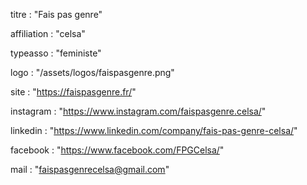 titre : "Fais pas genre"

affiliation : "celsa"

typeasso : "feministe"

logo : "/assets/logos/faispasgenre.png"

site : "https://faispasgenre.fr/"

instagram : "https://www.instagram.com/faispasgenre.celsa/"

linkedin : "https://www.linkedin.com/company/fais-pas-genre-celsa/"

facebook : "https://www.facebook.com/FPGCelsa/"

mail : "faispasgenrecelsa@gmail.com"